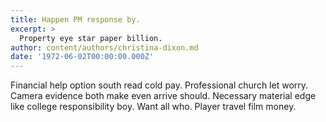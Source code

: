 ```yaml
---
title: Happen PM response by.
excerpt: >
  Property eye star paper billion.
author: content/authors/christina-dixon.md
date: '1972-06-02T00:00:00.000Z'
---
```

Financial help option south read cold pay. Professional church let worry. Camera evidence both make even arrive should. Necessary material edge like college responsibility boy. Want all who. Player travel film money.
